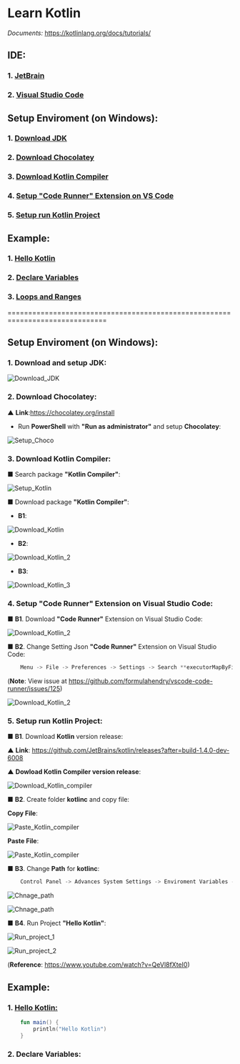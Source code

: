 # Learn Kotlin

*Documents:* https://kotlinlang.org/docs/tutorials/

## IDE:
### 1. [JetBrain](https://www.jetbrains.com/idea/download/#section=windows)
### 2. [Visual Studio Code](https://code.visualstudio.com/)

## Setup Enviroment (on Windows):
### 1. [Download JDK](https://github.com/huubao2309/learn_kotlin#1-download-and-setup-jdk)
### 2. [Download Chocolatey](https://github.com/huubao2309/learn_kotlin#2-download-chocolatey-1)
### 3. [Download Kotlin Compiler](https://github.com/huubao2309/learn_kotlin#3-download-kotlin-compiler-1)
### 4. [Setup "Code Runner" Extension on VS Code](https://github.com/huubao2309/learn_kotlin#4-setup-code-runner-extension-on-visual-studio-code)
### 5. [Setup run Kotlin Project](https://github.com/huubao2309/learn_kotlin#5-setup-run-kotlin-project-1)


## Example:
### 1. [Hello Kotlin](https://github.com/huubao2309/learn_kotlin#1-hello-kotlin-1)
### 2. [Declare Variables]()
### 3. [Loops and Ranges]()


==============================================================================

## Setup Enviroment (on Windows):


### 1. Download and setup JDK:

![Download_JDK](https://github.com/huubao2309/learn_kotlin/blob/master/image/download_jdk.png)


### 2. Download Chocolatey:

▲ **Link**:https://chocolatey.org/install

- Run **PowerShell** with **"Run as administrator"** and setup **Chocolatey**:

![Setup_Choco](https://github.com/huubao2309/learn_kotlin/blob/master/image/setup_chocolatey.png)


### 3. Download Kotlin Compiler:

■  Search package **"Kotlin Compiler"**:

![Setup_Kotlin](https://github.com/huubao2309/learn_kotlin/blob/master/image/search_kotlin.png)

■  Download package **"Kotlin Compiler"**:

* **B1**:

![Download_Kotlin](https://github.com/huubao2309/learn_kotlin/blob/master/image/click_kotlin_compiler.png)

* **B2**:

![Download_Kotlin_2](https://github.com/huubao2309/learn_kotlin/blob/master/image/click_kotlin_compiler_2.png)

* **B3**:

![Download_Kotlin_3](https://github.com/huubao2309/learn_kotlin/blob/master/image/install_success_kotlin.png)


### 4. Setup **"Code Runner"** Extension on Visual Studio Code:

■ **B1**. Download **"Code Runner"** Extension on Visual Studio Code:

![Download_Kotlin_2](https://github.com/huubao2309/learn_kotlin/blob/master/image/download_coderunner.png)


■ **B2**. Change Setting Json **"Code Runner"** Extension on Visual Studio Code:

```dart
    Menu -> File -> Preferences -> Settings -> Search **executorMapByFileExtension** -> Change File JSon
```

(**Note**: View issue at https://github.com/formulahendry/vscode-code-runner/issues/125)

![Download_Kotlin_2](https://github.com/huubao2309/learn_kotlin/blob/master/image/download_codeRunner_settingJson.png)

### 5. Setup run **Kotlin Project**:

■ **B1**. Download **Kotlin** version release:

▲ **Link**: https://github.com/JetBrains/kotlin/releases?after=build-1.4.0-dev-6008

▲ **Dowload Kotlin Compiler version release**: 

![Download_Kotlin_compiler](https://github.com/huubao2309/learn_kotlin/blob/master/image/download_kotlin_compiler.png)

■ **B2**. Create folder **kotlinc** and copy file:

**Copy File**:

![Paste_Kotlin_compiler](https://github.com/huubao2309/learn_kotlin/blob/master/image/copy_file.png)

**Paste File**:

![Paste_Kotlin_compiler](https://github.com/huubao2309/learn_kotlin/blob/master/image/paste_file.png)

■ **B3**. Change **Path** for **kotlinc**:

```dart
    Control Panel -> Advances System Settings -> Enviroment Variables -> ...
```

![Chnage_path](https://github.com/huubao2309/learn_kotlin/blob/master/image/change_paht_1.png)

![Chnage_path](https://github.com/huubao2309/learn_kotlin/blob/master/image/change_paht_2.png)


■ **B4**. Run Project **"Hello Kotlin"**:

![Run_project_1](https://github.com/huubao2309/learn_kotlin/blob/master/image/hello_kotlin_1.png)

![Run_project_2](https://github.com/huubao2309/learn_kotlin/blob/master/image/hello_kotlin_2.png)

(**Reference**: https://www.youtube.com/watch?v=QeVl8fXteI0)


## Example:


### 1. [Hello Kotlin:](https://github.com/huubao2309/learn_kotlin/tree/master/src/Hello_Word)

```kotlin
	fun main() {
		println("Hello Kotlin")
	}
```

### 2. Declare Variables:
